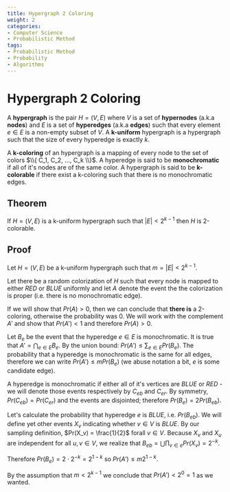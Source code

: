 ```yaml
---
title: Hypergraph 2 Coloring
weight: 2
categories:
- Computer Science
- Probabilistic Method
tags:
- Probabilistic Method
- Probability
- Algorithms
---
```


# Hypergraph 2 Coloring

A **hypergraph** is the pair $H = (V, E)$ where $V$ is a set of **hypernodes** (a.k.a **nodes**) and $E$ is a set of **hyperedges** (a.k.a **edges**) such that every element $e \in E$ is a non-empty subset of $V$. A **k-uniform** hypergraph is a hypergraph such that the size of every hyperedge is exactly $k$.

A **k-coloring** of an hypergraph is a mapping of every node to the set of colors $\\{ C_1, C_2, ..., C_k \\}$. A hyperedge is said to be **monochromatic** if all of it's nodes are of the same color. A hypergraph is said to be **k-colorable** if there exist a k-coloring such that there is no monochromatic edges.

## Theorem

If $H = (V, E)$ is a k-uniform hypergraph such that $|E| < 2^{k-1}$ then $H$ is 2-colorable.

## Proof

Let $H = (V, E)$ be a k-uniform hypergraph such that $m = |E| < 2^{k-1}$.

Let there be a random colorization of $H$ such that every node is mapped to either $RED$ or $BLUE$ uniformly and let $A$ denote the event the the colorization is proper (i.e. there is no monochromatic edge).

If we will show that $Pr(A) > 0$, then we can conclude that **there is** a 2-coloring, otherwise the probability was 0. We will work with the complement $A'$ and show that $Pr(A') < 1$ and therefore $Pr(A) > 0$.

Let $B_e$ be the event that the hyperedge $e \in E$ is monochromatic. It is true that $A' = \bigcap_{e \in E} B_e$. By the union bound: $Pr(A') \leq \sum_{e \in E} Pr(B_e)$. The probability that a hyperedge is monochromatic is the same for all edges, therefore we can write $Pr(A') \leq m Pr(B_e)$ (we abuse notation a bit, $e$ is some candidate edge).

A hyperedge is monochromatic if either all of it's vertices are $BLUE$ or $RED$ - we will denote those events respectively by $C_{eb}$ and $C_{er}$. By symmetry, $Pr(C_{eb}) = Pr(C_{er})$ and the events are disjointed; therefore $Pr(B_e) = 2Pr(B_{eb})$.

Let's calculate the probability that hyperedge $e$ is $BLUE$, i.e. $Pr(B_{eb})$. We will define yet other events $X_v$ indicating whether $v \in V$ is $BLUE$. By our sampling definition, $Pr(X_v) = \frac{1}{2}$ forall $v \in V$. Because $X_v$ and $X_u$ are independent for all $u,v \in V$, we realize that $B_{eb} = \bigcup \prod_{v \in e} Pr(X_v) = 2^{-k}$.

Therefore $Pr(B_e) = 2 \cdot 2^{-k} = 2^{1-k}$ so $Pr(A') \leq m 2^{1-k}$.

By the assumption that $m < 2^{k-1}$ we conclude that $Pr(A') < 2^0 = 1$ as we wanted.
